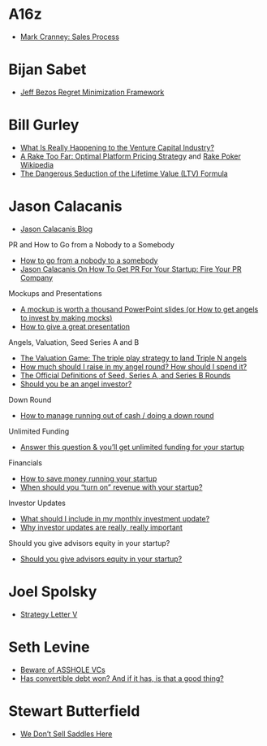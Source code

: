 # A16z
*   [Mark Cranney: Sales Process](https://a16z.files.wordpress.com/2014/05/cranney_salesprocess.jpg) 

# Bijan Sabet
*   [Jeff Bezos Regret Minimization Framework](http://bijansabet.com/post/147533511/jeff-bezos-regret-minimization-framework)

# Bill Gurley
*   [What Is Really Happening to the Venture Capital Industry?](http://abovethecrowd.com/2009/08/24/what-is-really-happening-to-the-venture-capital-industry) 
*   [A Rake Too Far: Optimal Platform Pricing Strategy](http://abovethecrowd.com/2013/04/18/a-rake-too-far-optimal-platformpricing-strategy) and [Rake Poker Wikipedia](https://en.wikipedia.org/wiki/Rake_(poker))
*   [The Dangerous Seduction of the Lifetime Value (LTV) Formula](http://abovethecrowd.com/2012/09/04/the-dangerous-seduction-of-the-lifetime-value-ltv-formula)

# Jason Calacanis
*   [Jason Calacanis Blog](http://calacanis.com)

PR and How to Go from a Nobody to a Somebody
*   [How to go from a nobody to a somebody](http://calacanis.com/2015/01/12/how-to-go-from-a-nobody-to-a-somebody)
*   [Jason Calacanis On How To Get PR For Your Startup: Fire Your PR Company](http://www.businessinsider.com/2008/8/jason-calacanis-on-how-to-get-pr-for-your-startup-fire-your-pr-company)

Mockups and Presentations
*   [A mockup is worth a thousand PowerPoint slides (or How to get angels to invest by making mocks)](http://calacanis.com/2015/01/06/a-mockup-is-worth-a-thousand-powerpoint-slides)
*   [How to give a great presentation](http://calacanis.com/2015/01/03/how-to-give-a-great-presentation)

Angels, Valuation, Seed Series A and B
*   [The Valuation Game: The triple play strategy to land Triple N angels](http://calacanis.com/2015/01/31/the-valuation-game-the-triple-play-strategy-to-land-triple-n-angels)
*   [How much should I raise in my angel round? How should I spend it?](http://calacanis.com/2015/01/21/how-much-should-i-raise-in-my-angel-round-how-should-i-spend-it)
*   [The Official Definitions of Seed, Series A, and Series B Rounds](http://calacanis.com/2015/01/18/the-official-definitions-of-seed-series-a-and-series-b-rounds)
*   [Should you be an angel investor?](http://calacanis.com/2015/01/09/should-you-be-an-angel-investor)

Down Round
*   [How to manage running out of cash / doing a down round](http://calacanis.com/2015/02/10/how-to-manage-running-out-of-cash-doing-a-down-round)

Unlimited Funding
*   [Answer this question & you’ll get unlimited funding for your startup](http://calacanis.com/2015/02/04/answer-this-question-youll-get-unlimited-funding-for-your-startup)

Financials
*   [How to save money running your startup](http://calacanis.com/2015/02/11/how-to-save-money-running-your-startup)
*   [When should you “turn on” revenue with your startup?](http://calacanis.com/2015/02/07/when-should-you-turn-on-revenue-with-your-startup)

Investor Updates
*   [What should I include in my monthly investment update?](http://calacanis.com/2015/01/24/what-should-i-include-in-my-monthly-investment-update)
*   [Why investor updates are really, really important](http://calacanis.com/2015/01/23/why-investor-updates-are-really-really-important)

Should you give advisors equity in your startup?
*   [Should you give advisors equity in your startup?](http://calacanis.com/2015/01/26/should-you-give-advisors-equity-in-your-startup)

# Joel Spolsky
*   [Strategy Letter V](http://www.joelonsoftware.com/articles/StrategyLetterV.html)

# Seth Levine
*   [Beware of ASSHOLE VCs](http://www.sethlevine.com/wp/2011/07/beware-of-asshole-vcs)
*   [Has convertible debt won? And if it has, is that a good thing?](http://www.sethlevine.com/wp/2010/08/has-convertible-debt-won-and-if-it-has-is-that-a-good-thing)

# Stewart Butterfield
*   [We Don’t Sell Saddles Here](https://medium.com/@stewart/we-dont-sell-saddles-here-4c59524d650d)
